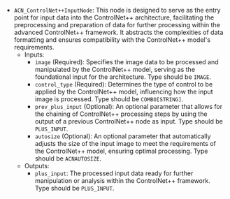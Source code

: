 - `ACN_ControlNet++InputNode`: This node is designed to serve as the entry point for input data into the ControlNet++ architecture, facilitating the preprocessing and preparation of data for further processing within the advanced ControlNet++ framework. It abstracts the complexities of data formatting and ensures compatibility with the ControlNet++ model's requirements.
    - Inputs:
        - `image` (Required): Specifies the image data to be processed and manipulated by the ControlNet++ model, serving as the foundational input for the architecture. Type should be `IMAGE`.
        - `control_type` (Required): Determines the type of control to be applied by the ControlNet++ model, influencing how the input image is processed. Type should be `COMBO[STRING]`.
        - `prev_plus_input` (Optional): An optional parameter that allows for the chaining of ControlNet++ processing steps by using the output of a previous ControlNet++ node as input. Type should be `PLUS_INPUT`.
        - `autosize` (Optional): An optional parameter that automatically adjusts the size of the input image to meet the requirements of the ControlNet++ model, ensuring optimal processing. Type should be `ACNAUTOSIZE`.
    - Outputs:
        - `plus_input`: The processed input data ready for further manipulation or analysis within the ControlNet++ framework. Type should be `PLUS_INPUT`.
